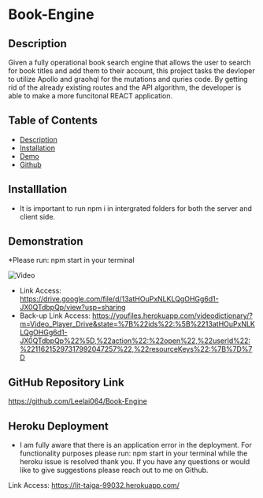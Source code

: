 # Book-Engine

## Description

Given a fully operational book search engine that allows the user to search for book titles and add them to their account, this project tasks the devloper to utilize Apollo and graohql for the mutations and quries code. By getting rid of the already existing routes and the API algorithm, the developer is able to make a more funcitonal REACT application.

## Table of Contents
* [Description](#description)
* [Installation](#installlation)
* [Demo](#demonstration)
* [Github](#github-repository-link)

## Installlation

* It is important to run npm i in intergrated folders for both the server and client side.

## Demonstration
 *Please run: npm start in your terminal

![Video](./assests/Demo.gif)

* Link Access: https://drive.google.com/file/d/13atHOuPxNLKLQgOHGg6d1-JX0QTdbpQp/view?usp=sharing
* Back-up Link Access: https://youfiles.herokuapp.com/videodictionary/?m=Video_Player_Drive&state=%7B%22ids%22:%5B%2213atHOuPxNLKLQgOHGg6d1-JX0QTdbpQp%22%5D,%22action%22:%22open%22,%22userId%22:%22116215297317992047257%22,%22resourceKeys%22:%7B%7D%7D
## GitHub Repository Link

https://github.com/Leelai064/Book-Engine

## Heroku Deployment

* I am fully aware that there is an application error in the deployment. For functionality purposes please run: npm start in your terminal while the heroku issue is resolved thank you. If you have any questions or would like to give suggestions please reach out to me on Github. 

Link Access: https://lit-taiga-99032.herokuapp.com/